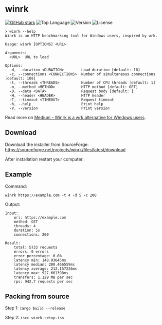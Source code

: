 # winrk

[![GitHub stars](https://img.shields.io/github/stars/fomalhaut88/winrk?style=social)](https://github.com/fomalhaut88/winrk/stargazers)
![Top Language](https://img.shields.io/github/languages/top/fomalhaut88/winrk)
![Version](https://img.shields.io/badge/version-v0.1.4-green)
![License](https://img.shields.io/badge/license-MIL-orange)

```
> winrk --help
Winrk is an HTTP benchmarking tool for Windows users, inspired by wrk.

Usage: winrk [OPTIONS] <URL>

Arguments:
  <URL>  URL to load

Options:
  -d, --duration <DURATION>        Load duration [default: 10]
  -c, --connections <CONNECTIONS>  Number of simultaneous connections [default: 100]
  -t, --threads <THREADS>          Number of CPU threads [default: 1]
  -m, --method <METHOD>            HTTP method [default: GET]
  -D, --data <DATA>                Request body [default: ]
  -H, --header <HEADER>            HTTP header
  -T, --timeout <TIMEOUT>          Request timeout
  -h, --help                       Print help
  -V, --version                    Print version
```

Read more on [Medium - Winrk is a wrk alternative for Windows users](https://medium.com/@afomalhaut/winrk-a-wrk-alternative-for-windows-users-8c6aa6c6e23b).

## Download

Download the installer from SourceForge: https://sourceforge.net/projects/winrk/files/latest/download

After installation restart your computer.

## Example

Command:

```
winrk https://example.com -t 4 -d 5 -c 200
```

Output:

```
Input:
    url: https://example.com
    method: GET
    threads: 4
    duration: 5s
    connections: 200

Result:
    total: 5733 requests
    errors: 0 errors
    error percentage: 0.0%
    latency min: 148.93645ms
    latency median: 200.466559ms
    latency average: 212.157226ms
    latency max: 927.661398ms
    transfers: 1.129 MB per sec
    rps: 942.7 requests per sec
```

## Packing from source

Step 1: `cargo build --release`

Step 2: `iscc winrk-setup.iss`
